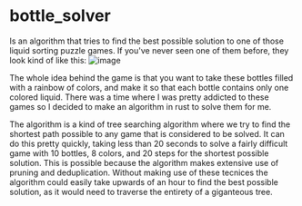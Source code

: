 # bottle_solver
Is an algorithm that tries to find the best possible solution to one of those liquid sorting puzzle games.
If you've never seen one of them before, they look kind of like this:
![image](https://user-images.githubusercontent.com/34782839/215686510-344e1886-6198-4107-9a6e-65259d5169f3.png)

The whole idea behind the game is that you want to take these bottles filled with a rainbow of colors, and make it so that each bottle contains only one colored liquid.
There was a time where I was pretty addicted to these games so I decided to make an algorithm in rust to solve them for me.

The algorithm is a kind of tree searching algorithm where we try to find the shortest path possible to any game that is considered to be solved.
It can do this pretty quickly, taking less than 20 seconds to solve a fairly difficult game with 10 bottles, 8 colors, and 20 steps for the shortest possible solution.
This is possible because the algorithm makes extensive use of pruning and deduplication.
Without making use of these tecnices the algorithm could easily take upwards of an hour to find the best possible solution, as it would need to traverse the entirety of a giganteous tree.
